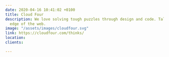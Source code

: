 ```yaml
---
date: 2020-04-16 10:41:02 +0100
title: Cloud Four
description: We love solving tough puzzles through design and code. Tales from the
  edge of the web.
image: "/assets/images/cloudfour.svg"
link: https://cloudfour.com/thinks/
location:
clients:

---
```

